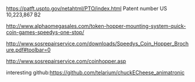 https://patft.uspto.gov/netahtml/PTO/index.html Patent number US 10,223,867 B2

http://www.alphaomegasales.com/token-hopper-mounting-system-quick-coin-games-speedys-one-stop/

http://www.sosrepairservice.com/downloads/Speedys_Coin_Hopper_Brochure.pdf#toolbar=0

http://www.sosrepairservice.com/coinhopper.asp

interesting github:https://github.com/telarium/chuckECheese_animatronic
